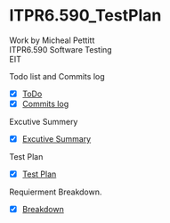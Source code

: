 # ITPR6.590_TestPlan
Work by Micheal Pettitt  
ITPR6.590 Software Testing  
EIT  
  
Todo list and Commits log  
- [x] [ToDo](https://github.com/michealpettitt/ITPR6.590_TestPlan/blob/master/ToDos.md)
- [x] [Commits log](https://github.com/michealpettitt/ITPR6.590_TestPlan/commits/master)

Excutive Summery  
- [x] [Excutive Summary](https://github.com/michealpettitt/ITPR6.590_TestPlan/blob/master/Executive%20summery)
  
Test Plan  
- [x] [Test Plan](https://github.com/michealpettitt/ITPR6.590_TestPlan/blob/master/TestPlan)
  
Requierment Breakdown. 
- [x] [Breakdown](https://github.com/michealpettitt/ITPR6.590_TestPlan/blob/master/RequirementBreakdown.md)
